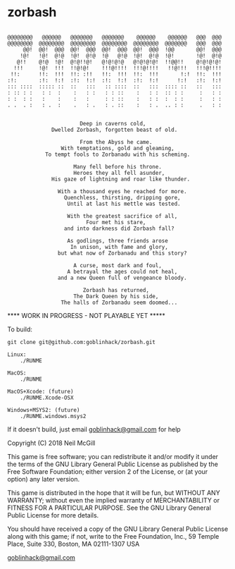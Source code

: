 # zorbash
                        
```

@@@@@@@@   @@@@@@   @@@@@@@   @@@@@@@    @@@@@@    @@@@@@   @@@  @@@  
@@@@@@@@  @@@@@@@@  @@@@@@@@  @@@@@@@@  @@@@@@@@  @@@@@@@   @@@  @@@  
     @@!  @@!  @@@  @@!  @@@  @@!  @@@  @@!  @@@  !@@       @@!  @@@  
    !@!   !@!  @!@  !@!  @!@  !@   @!@  !@!  @!@  !@!       !@!  @!@  
   @!!    @!@  !@!  @!@!!@!   @!@!@!@   @!@!@!@!  !!@@!!    @!@!@!@!  
  !!!     !@!  !!!  !!@!@!    !!!@!!!!  !!!@!!!!   !!@!!!   !!!@!!!!  
 !!:      !!:  !!!  !!: :!!   !!:  !!!  !!:  !!!       !:!  !!:  !!!  
:!:       :!:  !:!  :!:  !:!  :!:  !:!  :!:  !:!      !:!   :!:  !:!  
::: ::::  ::::: ::  ::   :::   :: ::::  ::   :::  :::: ::   ::   :::  
: :: : :   : :  :    :   : :   : : ::    :   : :  :: : :     :   : : 
: :  : :   :    :    :   :     : : ::    :   : :  :  : :     :   : : 
. .  . :   : .  :    .   : .   : . ::    :   : .  .. : :     .   : : 


                       Deep in caverns cold,
              Dwelled Zorbash, forgotten beast of old.

                       From the Abyss he came.
                 With temptations, gold and gleaming,
            To tempt fools to Zorbanadu with his scheming.

                     Many fell before his throne.
                     Heroes they all fell asunder,
              His gaze of lightning and roar like thunder.

                With a thousand eyes he reached for more.
                  Quenchless, thirsting, dripping gore,
                   Until at last his mettle was tested.

                   With the greatest sacrifice of all,
                         Four met his stare, 
                  and into darkness did Zorbash fall?

                   As godlings, three friends arose
                    In unison, with fame and glory,
                but what now of Zorbanadu and this story?

                     A curse, most dark and foul,
                   A betrayal the ages could not heal,
                and a new Queen full of vengeance bloody.

                        Zorbash has returned,
                     The Dark Queen by his side,
                 The halls of Zorbanadu seem doomed...

```

**** WORK IN PROGRESS - NOT PLAYABLE YET *****

To build:

    git clone git@github.com:goblinhack/zorbash.git

    Linux:
        ./RUNME

    MacOS:
        ./RUNME

    MacOS+Xcode: (future)
        ./RUNME.Xcode-OSX

    Windows+MSYS2: (future)
        ./RUNME.windows.msys2

If it doesn't build, just email goblinhack@gmail.com for help


 
 Copyright (C) 2018 Neil McGill

 This game is free software; you can redistribute it and/or
 modify it under the terms of the GNU Library General Public
 License as published by the Free Software Foundation; either
 version 2 of the License, or (at your option) any later version.

 This game is distributed in the hope that it will be fun,
 but WITHOUT ANY WARRANTY; without even the implied warranty of
 MERCHANTABILITY or FITNESS FOR A PARTICULAR PURPOSE.  See the GNU
 Library General Public License for more details.

 You should have received a copy of the GNU Library General Public
 License along with this game; if not, write to the Free
 Foundation, Inc., 59 Temple Place, Suite 330, Boston, MA  02111-1307  USA

 goblinhack@gmail.com

